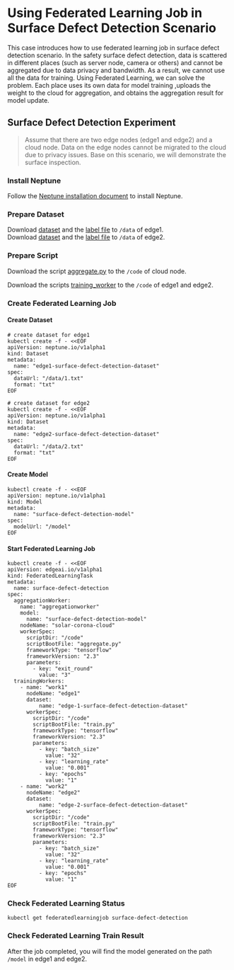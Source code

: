 # Using Federated Learning Job in Surface Defect Detection Scenario
This case introduces how to use federated learning job in surface defect detection scenario.
In the safety surface defect detection, data is scattered in different places (such as server node, camera or others) and cannot be aggregated due to data privacy and bandwidth. As a result, we cannot use all the data for training.
Using Federated Learning, we can solve the problem. Each place uses its own data for model training ,uploads the weight to the cloud for aggregation, and obtains the aggregation result for model update.


## Surface Defect Detection Experiment
> Assume that there are two edge nodes (edge1 and edge2) and a cloud node. Data on the edge nodes cannot be migrated to the cloud due to privacy issues.
> Base on this scenario, we will demonstrate the surface inspection.

### Install Neptune

Follow the [Neptune installation document](docs/setup/install.md) to install Neptune.
 
### Prepare Dataset

Download [dataset](https://github.com/abin24/Magnetic-tile-defect-datasets.) and the [label file](/examples/surface_defect_detection/data/1.txt) to `/data` of edge1.  
Download [dataset](https://github.com/abin24/Magnetic-tile-defect-datasets.) and the [label file](/examples/surface_defect_detection/data/2.txt) to `/data` of edge2.

### Prepare Script

Download the script [aggregate.py](/examples/surface_defect_detection/aggregation_worker/aggregate.py) to the `/code` of cloud node.

Download the scripts [training_worker](/examples/surface_defect_detection/training_worker/train.py) to the `/code` of edge1 and edge2.


### Create Federated Learning Job 

#### Create Dataset

```
# create dataset for edge1
kubectl create -f - <<EOF
apiVersion: neptune.io/v1alpha1
kind: Dataset
metadata:
  name: "edge1-surface-defect-detection-dataset"
spec:
  dataUrl: "/data/1.txt"
  format: "txt"
EOF

# create dataset for edge2
kubectl create -f - <<EOF
apiVersion: neptune.io/v1alpha1
kind: Dataset
metadata:
  name: "edge2-surface-defect-detection-dataset"
spec:
  dataUrl: "/data/2.txt"
  format: "txt"
EOF
```

#### Create Model

```
kubectl create -f - <<EOF
apiVersion: neptune.io/v1alpha1
kind: Model
metadata:
  name: "surface-defect-detection-model"
spec:
  modelUrl: "/model"
EOF
```

#### Start Federated Learning Job

```
kubectl create -f - <<EOF
apiVersion: edgeai.io/v1alpha1
kind: FederatedLearningTask
metadata:
  name: surface-defect-detection
spec:
  aggregationWorker:
    name: "aggregationworker"
    model:
      name: "surface-defect-detection-model"
    nodeName: "solar-corona-cloud"
    workerSpec:
      scriptDir: "/code"
      scriptBootFile: "aggregate.py"
      frameworkType: "tensorflow"
      frameworkVersion: "2.3"
      parameters:
        - key: "exit_round"
          value: "3"
  trainingWorkers:
    - name: "work1"
      nodeName: "edge1"
      dataset:
          name: "edge-1-surface-defect-detection-dataset"
      workerSpec:
        scriptDir: "/code"
        scriptBootFile: "train.py"
        frameworkType: "tensorflow"
        frameworkVersion: "2.3"
        parameters:
          - key: "batch_size"
            value: "32"
          - key: "learning_rate"
            value: "0.001"
          - key: "epochs"
            value: "1"
    - name: "work2"
      nodeName: "edge2"
      dataset:
          name: "edge-2-surface-defect-detection-dataset"
      workerSpec:
        scriptDir: "/code"
        scriptBootFile: "train.py"
        frameworkType: "tensorflow"
        frameworkVersion: "2.3"
        parameters:
          - key: "batch_size"
            value: "32"
          - key: "learning_rate"
            value: "0.001"
          - key: "epochs"
            value: "1"
EOF
```

### Check Federated Learning Status

```
kubectl get federatedlearningjob surface-defect-detection
```

### Check Federated Learning Train Result
After the job completed, you will find the model generated on the path `/model` in edge1 and edge2.





